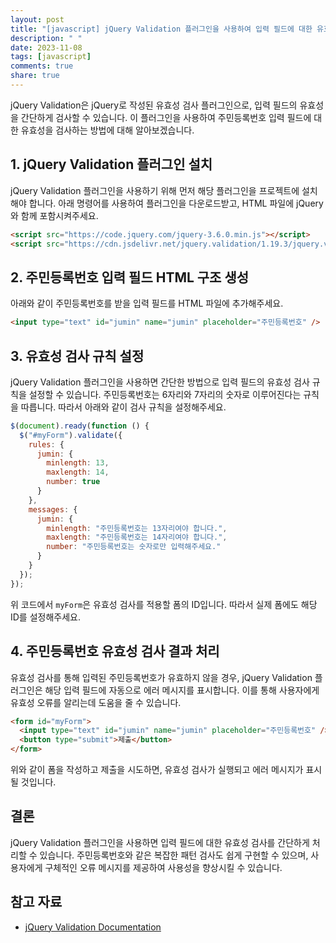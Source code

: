 ```yaml
---
layout: post
title: "[javascript] jQuery Validation 플러그인을 사용하여 입력 필드에 대한 유효한 주민등록번호 유효성 검사하기"
description: " "
date: 2023-11-08
tags: [javascript]
comments: true
share: true
---
```


jQuery Validation은 jQuery로 작성된 유효성 검사 플러그인으로, 입력 필드의 유효성을 간단하게 검사할 수 있습니다. 이 플러그인을 사용하여 주민등록번호 입력 필드에 대한 유효성을 검사하는 방법에 대해 알아보겠습니다.

## 1. jQuery Validation 플러그인 설치

jQuery Validation 플러그인을 사용하기 위해 먼저 해당 플러그인을 프로젝트에 설치해야 합니다. 아래 명령어를 사용하여 플러그인을 다운로드받고, HTML 파일에 jQuery와 함께 포함시켜주세요.

```html
<script src="https://code.jquery.com/jquery-3.6.0.min.js"></script>
<script src="https://cdn.jsdelivr.net/jquery.validation/1.19.3/jquery.validate.min.js"></script>
```

## 2. 주민등록번호 입력 필드 HTML 구조 생성

아래와 같이 주민등록번호를 받을 입력 필드를 HTML 파일에 추가해주세요. 

```html
<input type="text" id="jumin" name="jumin" placeholder="주민등록번호" />
```

## 3. 유효성 검사 규칙 설정

jQuery Validation 플러그인을 사용하면 간단한 방법으로 입력 필드의 유효성 검사 규칙을 설정할 수 있습니다. 주민등록번호는 6자리와 7자리의 숫자로 이루어진다는 규칙을 따릅니다. 따라서 아래와 같이 검사 규칙을 설정해주세요.

```javascript
$(document).ready(function () {
  $("#myForm").validate({
    rules: {
      jumin: {
        minlength: 13,
        maxlength: 14,
        number: true
      }
    },
    messages: {
      jumin: {
        minlength: "주민등록번호는 13자리여야 합니다.",
        maxlength: "주민등록번호는 14자리여야 합니다.",
        number: "주민등록번호는 숫자로만 입력해주세요."
      }
    }
  });
});
```

위 코드에서 `myForm`은 유효성 검사를 적용할 폼의 ID입니다. 따라서 실제 폼에도 해당 ID를 설정해주세요.

## 4. 주민등록번호 유효성 검사 결과 처리

유효성 검사를 통해 입력된 주민등록번호가 유효하지 않을 경우, jQuery Validation 플러그인은 해당 입력 필드에 자동으로 에러 메시지를 표시합니다. 이를 통해 사용자에게 유효성 오류를 알리는데 도움을 줄 수 있습니다.

```html
<form id="myForm">
  <input type="text" id="jumin" name="jumin" placeholder="주민등록번호" />
  <button type="submit">제출</button>
</form>
```

위와 같이 폼을 작성하고 제출을 시도하면, 유효성 검사가 실행되고 에러 메시지가 표시될 것입니다.

## 결론

jQuery Validation 플러그인을 사용하면 입력 필드에 대한 유효성 검사를 간단하게 처리할 수 있습니다. 주민등록번호와 같은 복잡한 패턴 검사도 쉽게 구현할 수 있으며, 사용자에게 구체적인 오류 메시지를 제공하여 사용성을 향상시킬 수 있습니다.

## 참고 자료

- [jQuery Validation Documentation](https://jqueryvalidation.org/documentation/)
